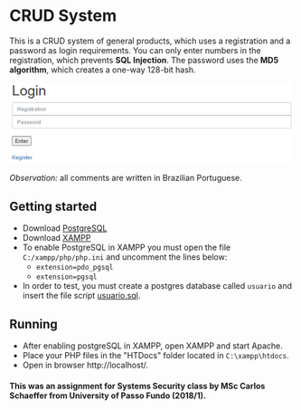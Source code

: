 # CRUD System 

This is a CRUD system of general products, which uses a registration and a password as login requirements.
You can only enter numbers in the registration, which prevents **SQL Injection**. The password uses the **MD5 algorithm**, which creates a one-way 128-bit hash.

<img src="img/login_page.PNG" width="500">

*Observation:* all comments are written in Brazilian Portuguese.

## Getting started

- Download [PostgreSQL](https://www.postgresql.org/)
- Download [XAMPP](https://www.apachefriends.org/)
- To enable PostgreSQL in XAMPP you must open the file ```C:/xampp/php/php.ini``` and uncomment the lines below:
    - ```extension=pdo_pgsql```
    - ```extension=pgsql```
- In order to test, you must create a postgres database called ```usuario``` and insert the file script [usuario.sql](usuario.sql).

## Running

- After enabling postgreSQL in XAMPP, open XAMPP and start Apache.
- Place your PHP files in the "HTDocs" folder located in ```C:\xampp\htdocs```.
- Open in browser http://localhost/.


#### This was an assignment for Systems Security class by MSc Carlos Schaeffer from University of Passo Fundo (2018/1).
